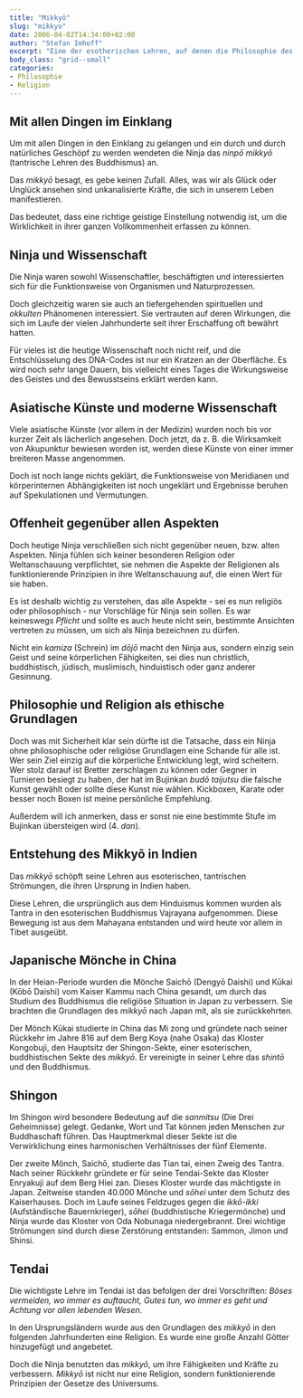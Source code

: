 ```yaml
---
title: "Mikkyō"
slug: "mikkyo"
date: 2006-04-02T14:34:00+02:00
author: "Stefan Imhoff"
excerpt: "Eine der esotherischen Lehren, auf denen die Philosophie des Ninjutsu beruht, ist das Mikkyō. Entstanden in Indien, und von China aus durch japanische Mönche nach Japan gebracht, ist diese Lehre eine interessante Erweiterung für den geistigen Wachstum des Ninja."
body_class: "grid--small"
categories:
- Philosophie
- Religion
---
```


## Mit allen Dingen im Einklang

Um mit allen Dingen in den Einklang zu gelangen und ein durch und durch natürliches Geschöpf zu werden wendeten die Ninja das *ninpō mikkyō* (tantrische Lehren des Buddhismus) an.

Das *mikkyō* besagt, es gebe keinen Zufall. Alles, was wir als Glück oder Unglück ansehen sind unkanalisierte Kräfte, die sich in unserem Leben manifestieren.

Das bedeutet, dass eine richtige geistige Einstellung notwendig ist, um die Wirklichkeit in ihrer ganzen Vollkommenheit erfassen zu können.


## Ninja und Wissenschaft

Die Ninja waren sowohl Wissenschaftler, beschäftigten und interessierten sich für die Funktionsweise von Organismen und Naturprozessen.

Doch gleichzeitig waren sie auch an tiefergehenden spirituellen und *okkulten* Phänomenen interessiert. Sie vertrauten auf deren Wirkungen, die sich im Laufe der vielen Jahrhunderte seit ihrer Erschaffung oft bewährt hatten.

Für vieles ist die heutige Wissenschaft noch nicht reif, und die Entschlüsselung des DNA-Codes ist nur ein Kratzen an der Oberfläche. Es wird noch sehr lange Dauern, bis vielleicht eines Tages die Wirkungsweise des Geistes und des Bewusstseins erklärt werden kann.


## Asiatische Künste und moderne Wissenschaft

Viele asiatische Künste (vor allem in der Medizin) wurden noch bis vor kurzer Zeit als lächerlich angesehen. Doch jetzt, da z. B. die Wirksamkeit von Akupunktur bewiesen worden ist, werden diese Künste von einer immer breiteren Masse angenommen.

Doch ist noch lange nichts geklärt, die Funktionsweise von Meridianen und körperinternen Abhängigkeiten ist noch ungeklärt und Ergebnisse beruhen auf Spekulationen und Vermutungen.


## Offenheit gegenüber allen Aspekten

Doch heutige Ninja verschließen sich nicht gegenüber neuen, bzw. alten Aspekten. Ninja fühlen sich keiner besonderen Religion oder Weltanschauung verpflichtet, sie nehmen die Aspekte der Religionen als funktionierende Prinzipien in ihre Weltanschauung auf, die einen Wert für sie haben.

Es ist deshalb wichtig zu verstehen, das alle Aspekte - sei es nun religiös oder philosophisch - nur Vorschläge für Ninja sein sollen. Es war keineswegs *Pflicht* und sollte es auch heute nicht sein, bestimmte Ansichten vertreten zu müssen, um sich als Ninja bezeichnen zu dürfen.

Nicht ein *kamiza* (Schrein) im *dōjō* macht den Ninja aus, sondern einzig sein Geist und seine körperlichen Fähigkeiten, sei dies nun christlich, buddhistisch, jüdisch, muslimisch, hinduistisch oder ganz anderer Gesinnung.


## Philosophie und Religion als ethische Grundlagen

Doch was mit Sicherheit klar sein dürfte ist die Tatsache, dass ein Ninja ohne philosophische oder religiöse Grundlagen eine Schande für alle ist. Wer sein Ziel einzig auf die körperliche Entwicklung legt, wird scheitern. Wer stolz darauf ist Bretter zerschlagen zu können oder Gegner in Turnieren besiegt zu haben, der hat im Bujinkan *budō taijutsu* die falsche Kunst gewählt oder sollte diese Kunst nie wählen. Kickboxen, Karate oder besser noch Boxen ist meine persönliche Empfehlung.

Außerdem will ich anmerken, dass er sonst nie eine bestimmte Stufe im Bujinkan übersteigen wird (4. *dan*).


## Entstehung des Mikkyō in Indien

Das *mikkyō* schöpft seine Lehren aus esoterischen, tantrischen Strömungen, die ihren Ursprung in Indien haben.

Diese Lehren, die ursprünglich aus dem Hinduismus kommen wurden als Tantra in den esoterischen Buddhismus Vajrayana aufgenommen. Diese Bewegung ist aus dem Mahayana entstanden und wird heute vor allem in Tibet ausgeübt.


## Japanische Mönche in China

In der Heian-Periode wurden die Mönche Saichō (Dengyō Daishi) und Kūkai (Kōbō Daishi) vom Kaiser Kammu nach China gesandt, um durch das Studium des Buddhismus die religiöse Situation in Japan zu verbessern. Sie brachten die Grundlagen des *mikkyō* nach Japan mit, als sie zurückkehrten.

Der Mönch Kūkai studierte in China das Mi zong und gründete nach seiner Rückkehr im Jahre 816 auf dem Berg Koya (nahe Osaka) das Kloster Kongobuji, den Hauptsitz der Shingon-Sekte, einer esoterischen, buddhistischen Sekte des *mikkyō*. Er vereinigte in seiner Lehre das *shintō* und den Buddhismus.


## Shingon

Im Shingon wird besondere Bedeutung auf die *sanmitsu* (Die Drei Geheimnisse) gelegt. Gedanke, Wort und Tat können jeden Menschen zur Buddhaschaft führen. Das Hauptmerkmal dieser Sekte ist die Verwirklichung eines harmonischen Verhältnisses der fünf Elemente.

Der zweite Mönch, Saichō, studierte das Tian tai, einen Zweig des Tantra. Nach seiner Rückkehr gründete er für seine Tendai-Sekte das Kloster Enryakuji auf dem Berg Hiei zan. Dieses Kloster wurde das mächtigste in Japan. Zeitweise standen 40.000 Mönche und *sōhei* unter dem Schutz des Kaiserhauses. Doch im Laufe seines Feldzuges gegen die *ikkō-ikki* (Aufständische Bauernkrieger), *sōhei* (buddhistische Kriegermönche) und Ninja wurde das Kloster von Oda Nobunaga niedergebrannt. Drei wichtige Strömungen sind durch diese Zerstörung entstanden: Sammon, Jimon und Shinsi.


## Tendai

Die wichtigste Lehre im Tendai ist das befolgen der drei Vorschriften: *Böses vermeiden, wo immer es auftaucht, Gutes tun, wo immer es geht und Achtung vor allen lebenden Wesen*.

In den Ursprungsländern wurde aus den Grundlagen des *mikkyō* in den folgenden Jahrhunderten eine Religion. Es wurde eine große Anzahl Götter hinzugefügt und angebetet.

Doch die Ninja benutzten das *mikkyō*, um ihre Fähigkeiten und Kräfte zu verbessern. *Mikkyō* ist nicht nur eine Religion, sondern funktionierende Prinzipien der Gesetze des Universums.
